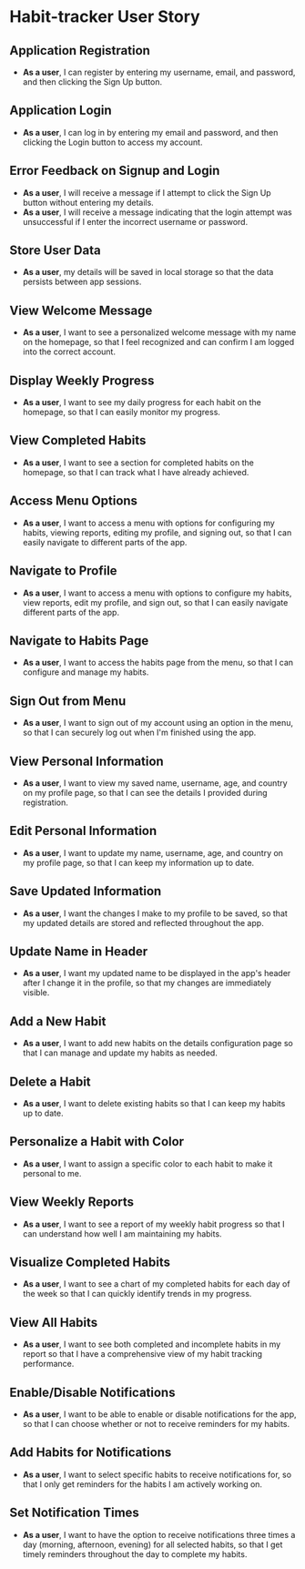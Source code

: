 # Habit-tracker User Story

## Application Registration
- **As a user**, I can register by entering my username, email, and password, and then clicking the Sign Up button.

## Application Login
- **As a user**, I can log in by entering my email and password, and then clicking the Login button to access my account.

## Error Feedback on Signup and Login
- **As a user**, I will receive a message if I attempt to click the Sign Up button without entering my details.
- **As a user**, I will receive a message indicating that the login attempt was unsuccessful if I enter the incorrect username or password.

## Store User Data
- **As a user**, my details will be saved in local storage so that the data persists between app sessions.

## View Welcome Message
- **As a user**, I want to see a personalized welcome message with my name on the homepage, so that I feel recognized and can confirm I am logged into the correct account.

## Display Weekly Progress
- **As a user**, I want to see my daily progress for each habit on the homepage, so that I can easily monitor my progress.

## View Completed Habits
- **As a user**, I want to see a section for completed habits on the homepage, so that I can track what I have already achieved.

## Access Menu Options
- **As a user**, I want to access a menu with options for configuring my habits, viewing reports, editing my profile, and signing out, so that I can easily navigate to different parts of the app.

## Navigate to Profile
- **As a user**, I want to access a menu with options to configure my habits, view reports, edit my profile, and sign out, so that I can easily navigate different parts of the app.

## Navigate to Habits Page
- **As a user**, I want to access the habits page from the menu, so that I can configure and manage my habits.

## Sign Out from Menu
- **As a user**, I want to sign out of my account using an option in the menu, so that I can securely log out when I'm finished using the app.

## View Personal Information
- **As a user**, I want to view my saved name, username, age, and country on my profile page, so that I can see the details I provided during registration.

## Edit Personal Information
- **As a user**, I want to update my name, username, age, and country on my profile page, so that I can keep my information up to date.

## Save Updated Information
- **As a user**, I want the changes I make to my profile to be saved, so that my updated details are stored and reflected throughout the app.

## Update Name in Header
- **As a user**, I want my updated name to be displayed in the app's header after I change it in the profile, so that my changes are immediately visible.

## Add a New Habit
- **As a user**, I want to add new habits on the details configuration page so that I can manage and update my habits as needed.

## Delete a Habit
- **As a user**, I want to delete existing habits so that I can keep my habits up to date.

## Personalize a Habit with Color
- **As a user**, I want to assign a specific color to each habit to make it personal to me.

## View Weekly Reports
- **As a user**, I want to see a report of my weekly habit progress so that I can understand how well I am maintaining my habits.

## Visualize Completed Habits
- **As a user**, I want to see a chart of my completed habits for each day of the week so that I can quickly identify trends in my progress.

## View All Habits
- **As a user**, I want to see both completed and incomplete habits in my report so that I have a comprehensive view of my habit tracking performance.

## Enable/Disable Notifications
- **As a user**, I want to be able to enable or disable notifications for the app, so that I can choose whether or not to receive reminders for my habits.

## Add Habits for Notifications
- **As a user**, I want to select specific habits to receive notifications for, so that I only get reminders for the habits I am actively working on.

## Set Notification Times
- **As a user**, I want to have the option to receive notifications three times a day (morning, afternoon, evening) for all selected habits, so that I get timely reminders throughout the day to complete my habits.
